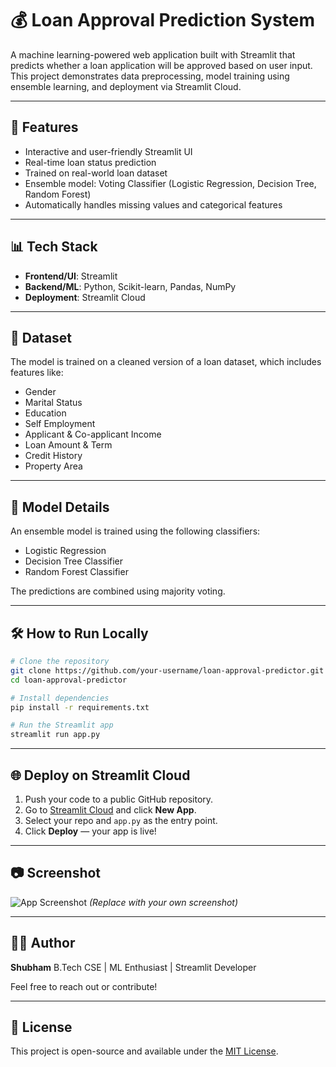 # 💰 Loan Approval Prediction System

A machine learning-powered web application built with Streamlit that predicts whether a loan application will be approved based on user input. This project demonstrates data preprocessing, model training using ensemble learning, and deployment via Streamlit Cloud.

---

## 🚀 Features

* Interactive and user-friendly Streamlit UI
* Real-time loan status prediction
* Trained on real-world loan dataset
* Ensemble model: Voting Classifier (Logistic Regression, Decision Tree, Random Forest)
* Automatically handles missing values and categorical features

---

## 📊 Tech Stack

* **Frontend/UI**: Streamlit
* **Backend/ML**: Python, Scikit-learn, Pandas, NumPy
* **Deployment**: Streamlit Cloud

---

## 📁 Dataset

The model is trained on a cleaned version of a loan dataset, which includes features like:

* Gender
* Marital Status
* Education
* Self Employment
* Applicant & Co-applicant Income
* Loan Amount & Term
* Credit History
* Property Area

---

## 🧠 Model Details

An ensemble model is trained using the following classifiers:

* Logistic Regression
* Decision Tree Classifier
* Random Forest Classifier

The predictions are combined using majority voting.

---

## 🛠️ How to Run Locally

```bash
# Clone the repository
git clone https://github.com/your-username/loan-approval-predictor.git
cd loan-approval-predictor

# Install dependencies
pip install -r requirements.txt

# Run the Streamlit app
streamlit run app.py
```

---

## 🌐 Deploy on Streamlit Cloud

1. Push your code to a public GitHub repository.
2. Go to [Streamlit Cloud](https://streamlit.io/cloud) and click **New App**.
3. Select your repo and `app.py` as the entry point.
4. Click **Deploy** — your app is live!

---

## 📷 Screenshot

![App Screenshot](screenshot.png) *(Replace with your own screenshot)*

---

## 👨‍💻 Author

**Shubham**
B.Tech CSE | ML Enthusiast | Streamlit Developer

Feel free to reach out or contribute!

---

## 📜 License

This project is open-source and available under the [MIT License](LICENSE).

